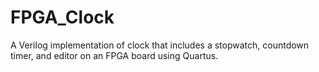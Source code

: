 # FPGA_Clock
A Verilog implementation of clock that includes a stopwatch, countdown timer, and editor on an FPGA board using Quartus.
